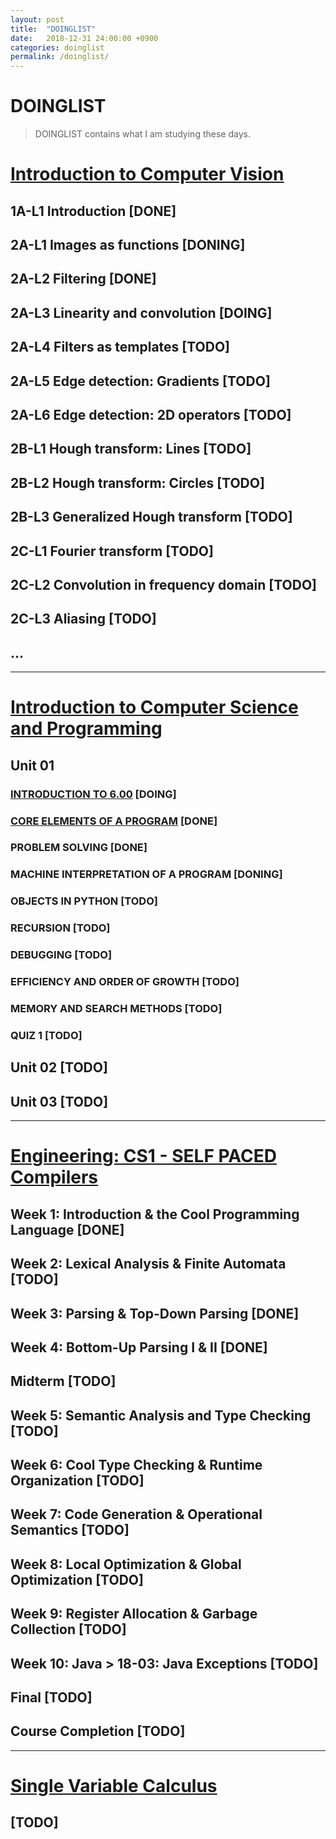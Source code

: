 ```yaml
---
layout: post
title:  "DOINGLIST"
date:   2018-12-31 24:00:00 +0900
categories: doinglist
permalink: /doinglist/
---
```


# DOINGLIST

> DOINGLIST contains what I am studying these days.

# [Introduction to Computer Vision](https://www.udacity.com/course/introduction-to-computer-vision--ud810)
> 
## 1A-L1 Introduction [DONE]
## 2A-L1 Images as functions [DONING]
## 2A-L2 Filtering [DONE]
## 2A-L3 Linearity and convolution [DOING]
## 2A-L4 Filters as templates [TODO]
## 2A-L5 Edge detection: Gradients [TODO]
## 2A-L6 Edge detection: 2D operators [TODO]
## 2B-L1 Hough transform: Lines [TODO]
## 2B-L2 Hough transform: Circles [TODO]
## 2B-L3 Generalized Hough transform [TODO]
## 2C-L1 Fourier transform [TODO]
## 2C-L2 Convolution in frequency domain [TODO]
## 2C-L3 Aliasing [TODO]
## ...

---

# [Introduction to Computer Science and Programming](https://ocw.mit.edu/courses/electrical-engineering-and-computer-science/6-00sc-introduction-to-computer-science-and-programming-spring-2011/)

## Unit 01
### [INTRODUCTION TO 6.00](http://www.trilliwon.com/blog/mit600cs_unit1_01/) [DOING]
### [CORE ELEMENTS OF A PROGRAM](http://www.trilliwon.com/blog/mit600cs_unit1_02/) [DONE]
### PROBLEM SOLVING [DONE]
### MACHINE INTERPRETATION OF A PROGRAM [DONING]
### OBJECTS IN PYTHON [TODO]
### RECURSION [TODO]
### DEBUGGING [TODO]
### EFFICIENCY AND ORDER OF GROWTH [TODO]
### MEMORY AND SEARCH METHODS [TODO]
### QUIZ 1 [TODO]

## Unit 02 [TODO]
## Unit 03 [TODO]

---

# [Engineering: CS1 - SELF PACED Compilers](https://lagunita.stanford.edu/courses/Engineering/Compilers/Fall2014)

## Week 1: Introduction & the Cool Programming Language [DONE]
## Week 2: Lexical Analysis & Finite Automata [TODO]
## Week 3: Parsing & Top-Down Parsing [DONE]
## Week 4: Bottom-Up Parsing I & II [DONE]
## Midterm [TODO]
## Week 5: Semantic Analysis and Type Checking [TODO]
## Week 6: Cool Type Checking & Runtime Organization [TODO]
## Week 7: Code Generation & Operational Semantics [TODO]
## Week 8: Local Optimization & Global Optimization [TODO]
## Week 9: Register Allocation & Garbage Collection [TODO]
## Week 10: Java > 18-03: Java Exceptions [TODO]
## Final [TODO]
## Course Completion [TODO]

---

# [Single Variable Calculus](https://ocw.mit.edu/courses/mathematics/18-01sc-single-variable-calculus-fall-2010/)
## [TODO]

